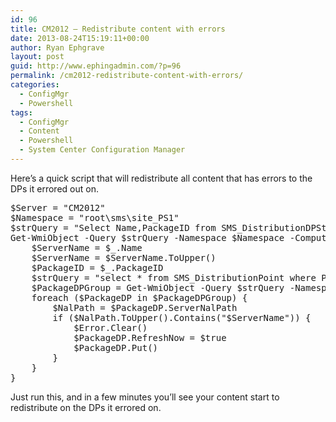 ```yaml
---
id: 96
title: CM2012 – Redistribute content with errors
date: 2013-08-24T15:19:11+00:00
author: Ryan Ephgrave
layout: post
guid: http://www.ephingadmin.com/?p=96
permalink: /cm2012-redistribute-content-with-errors/
categories:
  - ConfigMgr
  - Powershell
tags:
  - ConfigMgr
  - Content
  - Powershell
  - System Center Configuration Manager
---
```

Here’s a quick script that will redistribute all content that has errors to the DPs it errored out on.
<pre class="lang:ps decode:true ">$Server = "CM2012"
$Namespace = "root\sms\site_PS1"
$strQuery = "Select Name,PackageID from SMS_DistributionDPStatus where MessageState &gt; 2"
Get-WmiObject -Query $strQuery -Namespace $Namespace -ComputerName $Server | ForEach-Object {
    $ServerName = $_.Name
	$ServerName = $ServerName.ToUpper()
	$PackageID = $_.PackageID
	$strQuery = "select * from SMS_DistributionPoint where PackageID = '$PackageID'"
	$PackageDPGroup = Get-WmiObject -Query $strQuery -Namespace $Namespace -ComputerName $Server
	foreach ($PackageDP in $PackageDPGroup) {
		$NalPath = $PackageDP.ServerNalPath
		if ($NalPath.ToUpper().Contains("$ServerName")) {
			$Error.Clear()
			$PackageDP.RefreshNow = $true
			$PackageDP.Put()
		}
	}
}</pre>
Just run this, and in a few minutes you’ll see your content start to redistribute on the DPs it errored on.